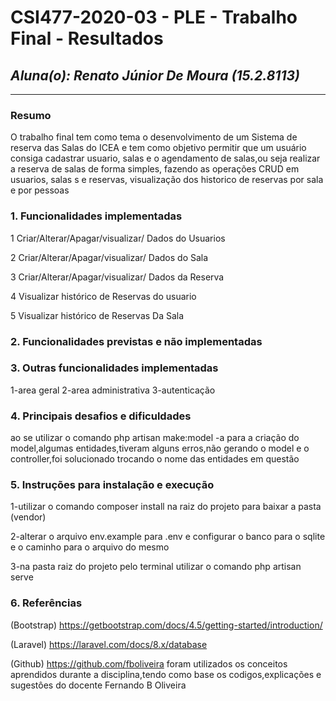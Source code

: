 # **CSI477-2020-03 - PLE - Trabalho Final - Resultados**
## *Aluna(o): Renato Júnior De Moura (15.2.8113)*

--------------

<!-- Este documento tem como objetivo apresentar o projeto desenvolvido, considerando o que foi definido na proposta e o produto final. -->

### Resumo

O trabalho final tem como tema o desenvolvimento de um Sistema de reserva das Salas do ICEA e tem como objetivo permitir que um usuário consiga cadastrar usuario, salas e o agendamento de salas,ou seja realizar a reserva de salas de forma simples, fazendo as operações CRUD em usuarios, salas s e reservas, visualização dos historico de reservas por sala e por pessoas 

### 1. Funcionalidades implementadas
1 Criar/Alterar/Apagar/visualizar/ Dados do Usuarios

2 Criar/Alterar/Apagar/visualizar/ Dados do Sala

3 Criar/Alterar/Apagar/visualizar/ Dados da Reserva

4 Visualizar histórico de Reservas do usuario

5 Visualizar histórico de Reservas Da Sala 
  
### 2. Funcionalidades previstas e não implementadas


### 3. Outras funcionalidades implementadas
1-area geral
2-area administrativa 
3-autenticação 

### 4. Principais desafios e dificuldades
<!-- Descrever os principais desafios encontrados no desenvolvimento do trabalho, quais foram as dificuldades e como elas foram superadas e resolvidas. -->
  ao se utilizar o comando php artisan make:model -a para a criação do model,algumas entidades,tiveram alguns erros,não gerando o model e o controller,foi solucionado trocando o nome das entidades em questão 
### 5. Instruções para instalação e execução
<!-- Descrever o que deve ser feito para instalar (ou baixar) a aplicação, o que precisa ser configurando (parâmetros, banco de dados e afins) e como executá-la. -->
1-utilizar o comando composer install na raiz do projeto para baixar a pasta (vendor)

2-alterar o arquivo env.example para .env e configurar o banco para o sqlite e o caminho para o arquivo do mesmo 

3-na pasta raiz do projeto pelo terminal utilizar o comando php artisan serve 
### 6. Referências
<!-- Referências podem ser incluídas, caso necessário. Utilize o padrão ABNT. -->
(Bootstrap)
https://getbootstrap.com/docs/4.5/getting-started/introduction/

(Laravel)
https://laravel.com/docs/8.x/database

(Github)
https://github.com/fboliveira
foram utilizados os conceitos aprendidos durante a disciplina,tendo como base os codigos,explicações e sugestôes do docente Fernando B Oliveira 

